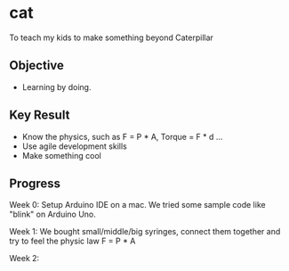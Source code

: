 # cat
To teach my kids to make something beyond Caterpillar

Objective
-----
- Learning by doing.

Key Result
-----
- Know the physics, such as F = P * A, Torque = F * d ...
- Use agile development skills
- Make something cool

Progress
-----
Week 0:
  Setup Arduino IDE on a mac. We tried some sample code like "blink" on Arduino Uno.

Week 1:
  We bought small/middle/big syringes, connect them together and try to feel the physic law F = P * A

Week 2:
